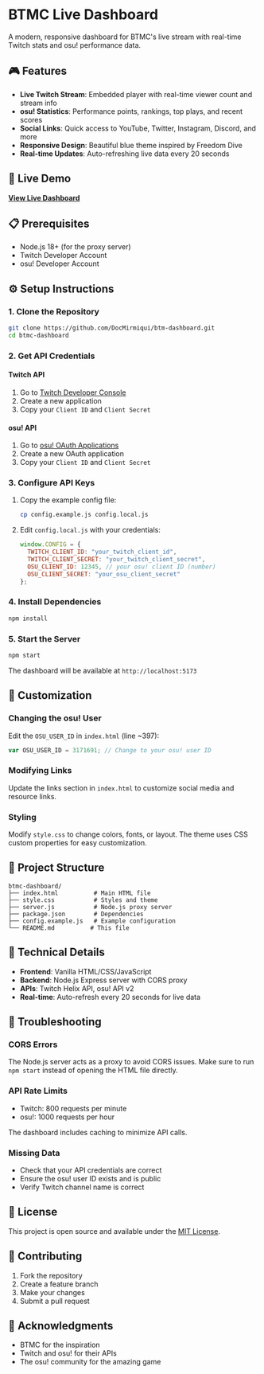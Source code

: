 # BTMC Live Dashboard

A modern, responsive dashboard for BTMC's live stream with real-time Twitch stats and osu! performance data.

## 🎮 Features

- **Live Twitch Stream**: Embedded player with real-time viewer count and stream info
- **osu! Statistics**: Performance points, rankings, top plays, and recent scores
- **Social Links**: Quick access to YouTube, Twitter, Instagram, Discord, and more
- **Responsive Design**: Beautiful blue theme inspired by Freedom Dive
- **Real-time Updates**: Auto-refreshing live data every 20 seconds

## 🚀 Live Demo

**[View Live Dashboard](https://p2p.ekka.fr)**

## 📋 Prerequisites

- Node.js 18+ (for the proxy server)
- Twitch Developer Account
- osu! Developer Account

## ⚙️ Setup Instructions

### 1. Clone the Repository

```bash
git clone https://github.com/DocMirmiqui/btm-dashboard.git
cd btmc-dashboard
```

### 2. Get API Credentials

#### Twitch API
1. Go to [Twitch Developer Console](https://dev.twitch.tv/console)
2. Create a new application
3. Copy your `Client ID` and `Client Secret`

#### osu! API
1. Go to [osu! OAuth Applications](https://osu.ppy.sh/home/account/edit#new-oauth-application)
2. Create a new OAuth application
3. Copy your `Client ID` and `Client Secret`

### 3. Configure API Keys

1. Copy the example config file:
   ```bash
   cp config.example.js config.local.js
   ```

2. Edit `config.local.js` with your credentials:
   ```javascript
   window.CONFIG = {
     TWITCH_CLIENT_ID: "your_twitch_client_id",
     TWITCH_CLIENT_SECRET: "your_twitch_client_secret",
     OSU_CLIENT_ID: 12345, // your osu! client ID (number)
     OSU_CLIENT_SECRET: "your_osu_client_secret"
   };
   ```

### 4. Install Dependencies

```bash
npm install
```

### 5. Start the Server

```bash
npm start
```

The dashboard will be available at `http://localhost:5173`

## 🎨 Customization

### Changing the osu! User
Edit the `OSU_USER_ID` in `index.html` (line ~397):
```javascript
var OSU_USER_ID = 3171691; // Change to your osu! user ID
```

### Modifying Links
Update the links section in `index.html` to customize social media and resource links.

### Styling
Modify `style.css` to change colors, fonts, or layout. The theme uses CSS custom properties for easy customization.

## 📁 Project Structure

```
btmc-dashboard/
├── index.html          # Main HTML file
├── style.css           # Styles and theme
├── server.js           # Node.js proxy server
├── package.json        # Dependencies
├── config.example.js   # Example configuration
└── README.md          # This file
```

## 🔧 Technical Details

- **Frontend**: Vanilla HTML/CSS/JavaScript
- **Backend**: Node.js Express server with CORS proxy
- **APIs**: Twitch Helix API, osu! API v2
- **Real-time**: Auto-refresh every 20 seconds for live data

## 🐛 Troubleshooting

### CORS Errors
The Node.js server acts as a proxy to avoid CORS issues. Make sure to run `npm start` instead of opening the HTML file directly.

### API Rate Limits
- Twitch: 800 requests per minute
- osu!: 1000 requests per hour

The dashboard includes caching to minimize API calls.

### Missing Data
- Check that your API credentials are correct
- Ensure the osu! user ID exists and is public
- Verify Twitch channel name is correct

## 📄 License

This project is open source and available under the [MIT License](LICENSE).

## 🤝 Contributing

1. Fork the repository
2. Create a feature branch
3. Make your changes
4. Submit a pull request

## 🙏 Acknowledgments

- BTMC for the inspiration
- Twitch and osu! for their APIs
- The osu! community for the amazing game



